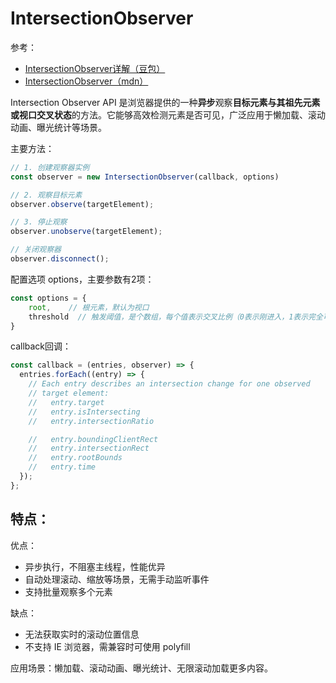 # IntersectionObserver

参考：
* [IntersectionObserver详解（豆包）](https://www.doubao.com/thread/w37f4cebba84c4767)
* [IntersectionObserver（mdn）](https://developer.mozilla.org/en-US/docs/Web/API/Intersection_Observer_API)

Intersection Observer API 是浏览器提供的一种**异步**观察**目标元素与其祖先元素或视口交叉状态**的方法。它能够高效检测元素是否可见，广泛应用于懒加载、滚动动画、曝光统计等场景。


主要方法：
```js
// 1. 创建观察器实例
const observer = new IntersectionObserver(callback, options)

// 2. 观察目标元素
observer.observe(targetElement);

// 3. 停止观察
observer.unobserve(targetElement);

// 关闭观察器
observer.disconnect();
```

配置选项 options，主要参数有2项：
```js
const options = {
    root,    // 根元素，默认为视口
    threshold  // 触发阈值，是个数组，每个值表示交叉比例（0表示刚进入，1表示完全可见），达到时触发回调。
}
```

callback回调：
```js
const callback = (entries, observer) => {
  entries.forEach((entry) => {
    // Each entry describes an intersection change for one observed
    // target element:
    //   entry.target
    //   entry.isIntersecting
    //   entry.intersectionRatio

    //   entry.boundingClientRect
    //   entry.intersectionRect
    //   entry.rootBounds
    //   entry.time
  });
};
```

## 特点：
优点：
* 异步执行，不阻塞主线程，性能优异
* 自动处理滚动、缩放等场景，无需手动监听事件
* 支持批量观察多个元素

缺点：
* 无法获取实时的滚动位置信息
* 不支持 IE 浏览器，需兼容时可使用 polyfill

应用场景：懒加载、滚动动画、曝光统计、无限滚动加载更多内容。
